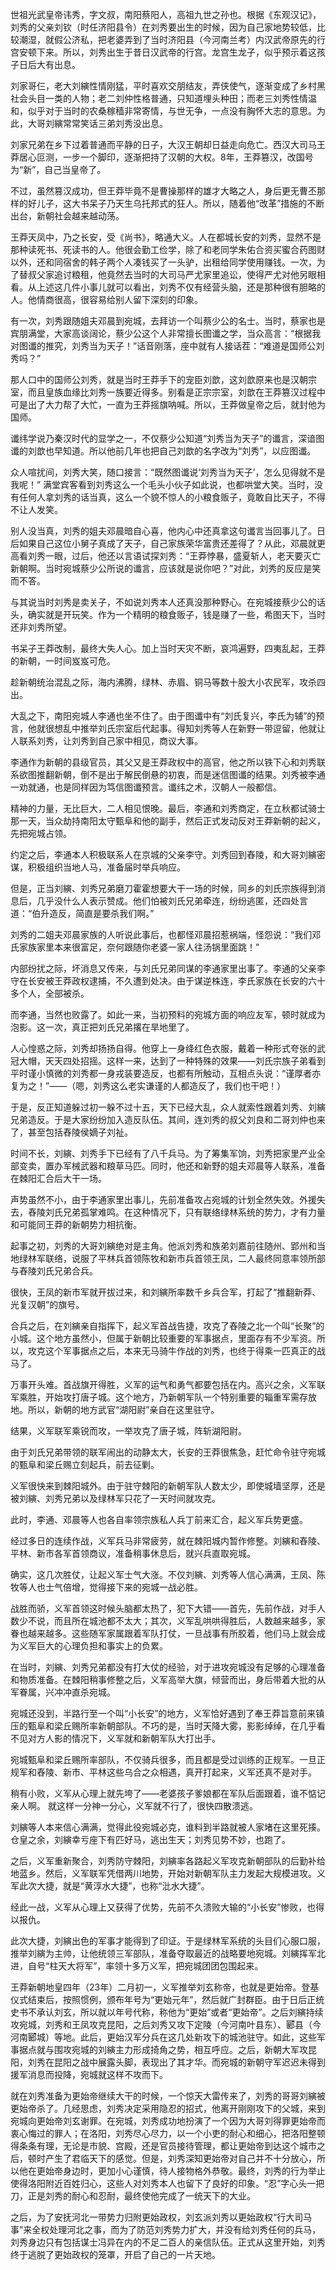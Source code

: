 世祖光武皇帝讳秀，字文叔，南阳蔡阳人，高祖九世之孙也。根据《东观汉记》，刘秀的父亲刘钦（时任济阳县令）在刘秀要出生的时候，因为自己家地势较低，比较潮湿，就假公济私，把老婆弄到了当时济阳县（今河南兰考）内汉武帝原先的行宫安顿下来。所以，刘秀出生于昔日汉武帝的行宫。龙宫生龙子，似乎预示着这孩子日后大有出息。

刘家哥仨，老大刘縯性情刚猛，平时喜欢交朋结友，弄侠使气，逐渐变成了乡村黑社会头目一类的人物；老二刘仲性格普通，只知道埋头种田；而老三刘秀性情温和，似乎对于当时的农桑稼穑非常寄情，与世无争，一点没有胸怀大志的意思。为此，大哥刘縯常常笑话三弟刘秀没出息。

刘家兄弟在乡下过着普通而平静的日子，大汉王朝却日益走向危亡。西汉大司马王莽居心叵测，一步一个脚印，逐渐把持了汉朝的大权。8年，王莽篡汉，改国号为“新”，自己当皇帝了。

不过，虽然篡汉成功，但王莽毕竟不是曹操那样的雄才大略之人，身后更无曹丕那样的好儿子，这大书呆子乃天生乌托邦式的狂人。所以，随着他“改革”措施的不断出台，新朝社会越来越动荡。

王莽天凤中，乃之长安，受《尚书》，略通大义。人在都城长安的刘秀，显然不是那种读死书、死读书的人。他很会勤工俭学，除了和老同学朱佑合资买蜜合药图财以外，还和同宿舍的韩子两个人凑钱买了一头驴，出租给同学使用赚钱。一次，为了替叔父家追讨粮租，他竟然去当时的大司马严尤家里追讼，使得严尤对他另眼相看。从上述这几件小事儿就可以看出，刘秀不仅有经营头脑，还是那种很有胆略的人。他情商很高，很容易给别人留下深刻的印象。

有一次，刘秀跟随姐夫邓晨到宛城，去拜访一个叫蔡少公的名士。当时，蔡家也是宾朋满堂，大家高谈阔论，蔡少公这个人非常擅长图谶之学，当众高言：“根据我对图谶的推究，刘秀当为天子！”话音刚落，座中就有人接话茬：“难道是国师公刘秀吗？”

那人口中的国师公刘秀，就是当时王莽手下的宠臣刘歆，这刘歆原来也是汉朝宗室，而且皇族血缘比刘秀一族要近得多。别看是正宗宗室，刘歆在王莽篡汉过程中可是出了大力帮了大忙，一直为王莽摇旗呐喊。所以，王莽做皇帝之后，就封他为国师。

谶纬学说乃秦汉时代的显学之一，不仅蔡少公知道“刘秀当为天子”的谶言，深谙图谶的刘歆也早知道。所以他前几年也把自己刘歆的名字改为“刘秀”，以应图谶。

众人喧扰间，刘秀大笑，随口接言：“既然图谶说‘刘秀当为天子’，怎么见得就不是我呢！”
满堂宾客看到刘秀这么一个毛头小伙子如此说，也都哄堂大笑。当时，没有任何人拿刘秀的话当真，这么一个貌不惊人的小粮食贩子，竟敢自比天子，不得不让人发笑。

别人没当真，刘秀的姐夫邓晨暗自心喜，他内心中还真拿这句谶言当回事儿了。日后如果自己这位小舅子真成了天子，自己家族荣华富贵还差得了？从此，邓晨就更高看刘秀一眼，过后，他还以言语试探刘秀：“王莽悖暴，盛夏斩人，老天要灭亡新朝啊。当时宛城蔡少公所说的谶言，应该就是说你吧？”对此，刘秀的反应是笑而不答。

与其说当时刘秀是卖关子，不如说刘秀本人还真没那种野心。在宛城接蔡少公的话头，确实就是开玩笑。作为一个精明的粮食贩子，钱是赚了一些，希图天下，当时还非刘秀所望。

书呆子王莽改制，最终大失人心。加上当时天灾不断，哀鸿遍野，四夷乱起，王莽的新朝，一时间岌岌可危。

趁新朝统治混乱之际，海内沸腾，绿林、赤眉、铜马等数十股大小农民军，攻杀四出。

大乱之下，南阳宛城人李通也坐不住了。由于图谶中有“刘氏复兴，李氏为辅”的预言，他就很想乱中推举刘氏宗室后代起事。得知刘秀等人在新野一带逗留，他就让人联系刘秀，让刘秀到自己家中相见，商议大事。

李通作为新朝的县级官员，其父又是王莽政权中的高官，他之所以铁下心和刘秀联系欲图推翻新朝，倒不是出于解民倒悬的初衷，而是迷信图谶的结果。刘秀被李通一劝就通，也是同样因为笃信图谶预言。谶纬之术，汉朝人一般都信。

精神的力量，无比巨大，二人相见恨晚。最后，李通和刘秀商定，在立秋都试骑士那一天，当众劫持南阳太守甄阜和他的副手，然后正式发动反对王莽新朝的起义，先把宛城占领。

约定之后，李通本人积极联系人在京城的父亲李守。刘秀回到舂陵，和大哥刘縯密谋，积极组织当地人马，准备届时举兵响应。

但是，正当刘縯、刘秀兄弟磨刀霍霍想要大干一场的时候，同乡的刘氏宗族得到消息后，几乎没什么人表示赞成。他们怕被刘氏兄弟牵连，纷纷逃匿，还四处言道：“伯升造反，简直是要杀我们啊。”

刘秀的二姐夫邓晨家族的人听说此事后，也都怪邓晨招惹祸端，怪怨说：“我们邓氏家族家里本来很富足，奈何跟随你老婆一家人往汤锅里面跳！”

内部纷扰之际，坏消息又传来，与刘氏兄弟同谋的李通家里出事了。李通的父亲李守在长安被王莽政权逮捕，不久遭到处决。由于谋逆株连，李氏家族在长安的六十多个人，全部被杀。

而李通，当然也败露了。如此一来，当初预料的宛城方面的响应友军，顿时就成为泡影。这一次，真正把刘氏兄弟撂在旱地里了。

人心惶惑之际，刘秀却扬扬自得。他穿上一身绛红色衣服，戴着一种形式夸张的武冠大帽，天天四处招摇。这样一来，达到了一种特殊的效果——刘氏宗族子弟看到平时谨小慎微的刘秀都一身戎装要造反，也都有所触动，互相点头说：“谨厚者亦复为之！”——（嗯，刘秀这么老实谦谨的人都造反了，我们也干吧！）

于是，反正知道躲过初一躲不过十五，天下已经大乱，众人就索性跟着刘秀、刘縯兄弟造反。于是大家纷纷加入造反队伍。其间，连刘秀的叔父刘良和二哥刘仲也来了，甚至包括舂陵侯嫡子刘祉。

时间不长，刘縯、刘秀手下已经有了八千兵马。为了筹集军饷，刘秀把家里产业全部变卖，置办军械武器和粮草马匹。同时，他还和新野的姐夫邓晨等人联系，准备在棘阳汇合后大干一场。

声势虽然不小，由于李通家里出事儿，先前准备攻占宛城的计划全然失效。外援失去，舂陵刘氏兄弟孤掌难鸣。在这种情况下，只有联络绿林系统的势力，才有力量和可能同王莽的新朝势力相抗衡。

起事之初，刘秀的大哥刘縯绝对是主角。他派刘秀和族弟刘嘉前往随州、郢州和当地绿林军联络，说服了平林兵首领陈牧和新市兵首领王凤，二人最终同意率领所部与舂陵刘氏兄弟合兵。

很快，王凤的新市军就开拔过来，和刘縯所率数千乡兵合军，打起了“推翻新莽、光复汉朝”的旗号。

合兵之后，在刘縯亲自指挥下，起义军首战告捷，攻克了舂陵之北一个叫“长聚”的小城。这个地方虽然小，但属于新朝比较重要的军事据点，里面存有不少军资。所以，攻克这个军事据点之后，本来无马骑牛作战的刘秀，也终于得乘一匹真正的战马了。

万事开头难。首战旗开得胜，义军的运气和勇气都要包括在内。高兴之余，义军联军乘胜，开始攻打唐子城。这个地方，乃新朝军队一个特别重要的辎重军需存放地。所以，新朝的地方武官“湖阳尉”亲自在这里驻守。

结果，义军联军乘锐而攻，一举攻克了唐子城，阵斩湖阳尉。

由于刘氏兄弟带领的联军闹出的动静太大，长安的王莽很焦急，赶忙命令驻守宛城的甄阜和梁丘赐立刻起兵，前去征剿。

义军很快来到棘阳城外。由于驻守棘阳的新朝军队人数太少，即使城墙坚厚，还是被刘縯、刘秀兄弟以及绿林军只花了一天时间就攻克。

此时，李通、邓晨等人也各自率领宗族私人兵丁前来汇合，起义军兵势更盛。

经过多日的连续作战，义军兵马非常疲劳，就在棘阳城内暂作修整。刘縯和舂陵、平林、新市各军首领商议，准备稍事休息后，就兴兵直取宛城。

确实，这几次胜仗，让起义军士气大涨。不仅刘縯、刘秀等人信心满满，王凤、陈牧等人也士气倍增，觉得接下来的宛城一战必胜。
    
战胜而骄，义军首领这时候头脑都太热了，犯下大错——首先，先前作战，对手人数少不说，而且所在城池都不太大；其次，义军乱哄哄得胜后，人数越来越多，家眷也越来越多。这些随军家属跟着军队打仗，一旦战事有所胶着，他们马上就会成为义军巨大的心理负担和事实上的负累。

在当时，刘縯、刘秀兄弟都没有打大仗的经验，对于进攻宛城没有足够的心理准备和物质准备。在棘阳稍事修整之后，义军高举大旗，倾营而出，身后带着大批的从军眷属，兴冲冲直杀宛城。

宛城还没到，半路行至一个叫“小长安”的地方，义军恰好遇到了奉王莽旨意前来镇压的甄阜和梁丘赐所率新朝部队。不巧的是，当时天降大雾，影影绰绰，在几乎看不见对方人影的情况下，义军就和新朝军队大打出手。

宛城甄阜和梁丘赐所率部队，不仅骑兵很多，而且都是受过训练的正规军。一旦正规军和舂陵、新市、平林这些乌合之众相遇，真开打起来，义军还真不是对手。

稍有小败，义军从心理上就先垮了——老婆孩子爹娘都在军队后面跟着，谁不惦记亲人啊。
就这样一分神一分心，义军就不行了，很快四散溃逃。

刘縯等人本来信心满满，觉得此役宛城必克，谁料到半路就被人家堵在这里死揍。仓皇之余，刘縯幸亏座下有匹好马，逃出生天；刘秀见势不妙，也跑了。

之后，义军重新聚合，刘秀防守棘阳，刘縯率各路起义军攻克新朝部队的后勤补给地蓝乡。然后，义军联军凭借两川地势，开始对新朝军队主力发起大规模进攻。义军此次大捷，就是“黄淳水大捷”，也称“沘水大捷”。


经此一战，义军从心理上又获得了优势，先前不久溃败大输的“小长安”惨败，也得以报仇。

此次大捷，刘縯出色的军事才能得到了印证。于是绿林军系统的头目们心服口服，推举刘縯为主帅，让他统领三军部队，准备夺取最近的战略要地宛城。刘縯挥军北进，自号“柱天大将军”，率领十多万义军，把宛城团团包围起来。

王莽新朝地皇四年（23年）二月初一，义军推举刘玄称帝，也就是更始帝。登基仪式结束后，按照惯例，颁布年号为“更始元年”，然后就广封群臣。由于日后正统史书不承认刘玄，所以就以年号代称，称他为“更始”或者“更始帝”。之后刘縯持续攻宛城，刘秀和王凤攻克昆阳，之后刘秀又攻下定陵（今河南叶县东）、郾县（今河南郾城）等地。此后，更始汉军分兵在这几处新攻下的城池驻守。如此，这些军事据点就与围攻宛城的刘縯主力形成掎角之势，相互呼应。之后，新朝大军攻昆阳，刘秀在昆阳之战中展露头脚，表现出了其才华。而宛城的新朝守军迟迟未得到援军消息而投降，宛城就这样不攻而下。

就在刘秀准备为更始帝继续大干的时候，一个惊天大雷传来了，刘秀的哥哥刘縯被更始帝杀了。几经思虑，刘秀决定采用隐忍的招式，他离开刚刚攻下的父城，来到宛城向更始帝刘玄谢罪。在宛城，刘秀成功地扮演了一个因为大哥刘得罪更始帝而衷心悔过的罪人；在洛阳，刘秀尽心尽力，以一个小吏的耐心和细心，把洛阳整顿得条条有理，无论是市貌、宫殿，还是官员接待管理，都让更始帝到达这个城市之后，顿时产生了君临天下的感觉。但是，刘秀深知更始帝对自己并不十分放心，所以他在更始帝身边时，更加小心谨慎，待人接物格外恭敬。最终，刘秀的行为举止使得洛阳附近百姓归心，这些人对刘秀本人也留下了良好的印象。“忍”字心头一把刀，正是刘秀的耐心和忍耐，最终使他完成了一统天下的大业。

之后，为了安抚河北一带势力归附更始政权，刘玄派刘秀以更始政权“行大司马事”来全权处理河北之事，而为了防范刘秀势力扩大，并没有给刘秀任何的兵马，刘秀身边只有包括谋士冯异在内的不足二百人的亲信队伍。正式从这里开始，刘秀终于逃脱了更始政权的笼罩，开启了自己的一片天地。
